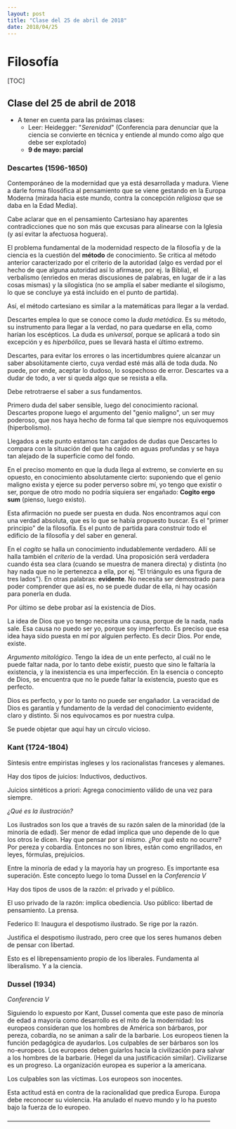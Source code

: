 ```yaml
---
layout: post
title: "Clase del 25 de abril de 2018"
date: 2018/04/25
---
```


# Filosofía

[TOC]

## Clase del 25 de abril de 2018

- A tener en cuenta para las próximas clases:
  - Leer: Heidegger: "*Serenidad*" (Conferencia para denunciar que la ciencia se convierte en técnica y entiende al mundo como algo que debe ser explotado)
  - **9 de mayo: parcial**

### Descartes (1596-1650)

Contemporáneo de la modernidad que ya está desarrollada y madura. Viene a darle forma filosófica al pensamiento que se viene gestando en la Europa Moderna (mirada hacia este mundo, contra la concepción *religiosa* que se daba en la Edad Media).

Cabe aclarar que en el pensamiento Cartesiano hay aparentes contradicciones que no son más que excusas para alinearse con la Iglesia (y así evitar la afectuosa hoguera).

El problema fundamental de la modernidad respecto de la filosofía y de la ciencia es la cuestión del **método** de conocimiento. Se critica al método anterior caracterizado por el criterio de la autoridad (algo es verdad por el hecho de que alguna autoridad así lo afirmase, por ej. la Biblia), el verbalismo (enriedos en meras discusiones de palabras, en lugar de ir a las cosas mismas) y la silogística (no se amplía el saber mediante el silogismo, lo que se concluye ya está incluido en el punto de partida).

Así, el método cartesiano es similar a la matemáticas para llegar a la verdad. 

Descartes emplea lo que se conoce como la *duda metódica*. Es su método, su instrumento para llegar a la verdad, no para quedarse en ella, como harían los escépticos. La duda es *universal*, porque se aplicará a todo sin excepción y es *hiperbólica*, pues se llevará hasta el último extremo.

Descartes, para evitar los errores o las incertidumbres quiere alcanzar un saber absolútamente cierto, cuya verdad esté más allá de toda duda. No puede, por ende, aceptar lo dudoso, lo sospechoso de error. Descartes va a dudar de todo, a ver si queda algo que se resista a ella.

Debe retrotraerse el saber a sus fundamentos.

Primero duda del saber sensible, luego del conocimiento racional. Descartes propone luego el argumento del "genio maligno", un ser muy poderoso, que nos haya hecho de forma tal que siempre nos equivoquemos (hiperbolismo).

Llegados a este punto estamos tan cargados de dudas que Descartes lo compara con la situación del que ha caído en aguas profundas y se haya tan alejado de la superficie como del fondo. 

En el preciso momento en que la duda llega al extremo, se convierte en su opuesto, en conocimiento absolutamente cierto: suponiendo que el genio maligno exista y ejerce su poder perverso sobre mí, yo tengo que existir o ser, porque de otro modo no podría siquiera ser engañado: **Cogito ergo sum** (pienso, luego existo). 

Esta afirmación no puede ser puesta en duda. Nos encontramos aquí con una verdad absoluta, que es lo que se había propuesto buscar. Es el "primer principio" de la filosofía. Es el punto de partida para construir todo el edificio de la filosofía y del saber en general.

En el *cogito* se halla un conocimiento indudablemente verdadero. Allí se halla también el *criterio* de la verdad. Una proposición será verdadera cuando ésta sea clara (cuando se muestra de manera directa) y distinta (no hay nada que no le pertenezca a ella, por ej. "El triángulo es una figura de tres lados"). En otras palabras: **evidente**. No necesita ser demostrado para poder comprender que así es, no se puede dudar de ella, ni hay ocasión para ponerla en duda.

Por último se debe probar así la existencia de Dios.

La idea de Dios que yo tengo necesita una causa, porque de la nada, nada sale. Esa causa no puedo ser yo, porque soy imperfecto. Es preciso que esa idea haya sido puesta en mí por alguien perfecto. Es decir Dios. Por ende, existe.

*Argumento mitológico*. Tengo la idea de un ente perfecto, al cuál no le puede faltar nada, por lo tanto debe existir, puesto que sino le faltaría la existencia, y la inexistencia es una imperfección. En la esencia o concepto de Dios, se encuentra que no le puede faltar la existencia, puesto que es perfecto. 

Dios es perfecto, y por lo tanto no puede ser engañador. La veracidad de Dios es garantía y fundamento de la verdad del conocimiento evidente, claro y distinto. Si nos equivocamos es por nuestra culpa.

Se puede objetar que aquí hay un círculo vicioso.

### Kant (1724-1804)

Síntesis entre empiristas ingleses y los racionalistas franceses y alemanes. 

Hay dos tipos de juicios: Inductivos, deductivos. 

Juicios sintéticos a priori: Agrega conocimiento válido de una vez para siempre.

*¿Qué es la ilustración?*

Los ilustrados son los que a través de su razón salen de la minoridad (de la minoría de edad). Ser menor de edad implica que uno depende de lo que los otros le dicen. Hay que pensar por sí mismo. ¿Por qué esto no ocurre? Por pereza y cobardía. Entonces no son libres, están como engrillados, en leyes, fórmulas, prejuicios. 

Entre la minoría de edad y la mayoría hay un progreso. Es importante esa superación. Este concepto luego lo toma Dussel en la *Conferencia V*

Hay dos tipos de usos de la razón: el privado y el público.

El uso privado de la razón: implica obediencia. Uso público: libertad de pensamiento. La prensa. 

Federico II: Inaugura el despotismo ilustrado. Se rige por la razón. 

Justifica el despotismo ilustrado, pero cree que los seres humanos deben de pensar con libertad.

Esto es el librepensamiento propio de los liberales. Fundamenta al liberalismo. Y a la ciencia. 



### Dussel (1934)

*Conferencia V*

Siguiendo lo expuesto por Kant, Dussel comenta que este paso de minoría de edad a mayoría como desarrollo es el mito de la modernidad: los europeos consideran que los hombres de América son bárbaros, por pereza, cobardía, no se animan a salir de la barbarie. Los europeos tienen la función pedagógica de ayudarlos. Los culpables de ser bárbaros son los no-europeos. Los europeos deben guíarlos hacia la civilización para salvar a los hombres de la barbarie. (Hegel da una justificación similar). Civilizarse es un progreso. La organización europea es superior a la americana. 

Los culpables son las víctimas. Los europeos son inocentes. 

Esta actitud está en contra de la racionalidad que predica Europa. Europa debe reconocer su violencia. Ha anulado el nuevo mundo y lo ha puesto bajo la fuerza de lo europeo. 

—————————————————————————————————











